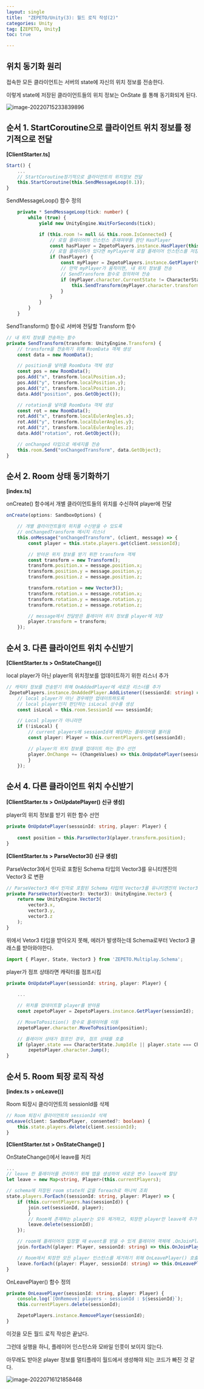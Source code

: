 ```yaml
---
layout: single
title:  "ZEPETO/Unity(3): 월드 로직 작성(2)"
categories: Unity
tag: [ZEPETO, Unity]
toc: true 

---
```


## 위치 동기화 원리
접속한 모든 클라이언트는 서버의 state에 자신의 위치 정보를 전송한다. 

이렇게 state에 저장된 클라이언트들의 위치 정보는 OnState 를 통해 동기화되게 된다. 

![image-20220715233839896](/assets/img/image-20220715233839896.png)



## 순서 1. StartCoroutine으로 클라이언트 위치 정보를 정기적으로 전달

**[ClientStarter.ts]**

```typescript
Start() {
	...
	// StartCoroutine정기적으로 클라이언트의 위치정보 전달
	this.StartCoroutine(this.SendMessageLoop(0.1));
}
```



SendMessageLoop() 함수 정의

```typescript
    private * SendMessageLoop(tick: number) {
        while (true) {
            yield new UnityEngine.WaitForSeconds(tick);

            if (this.room != null && this.room.IsConnected) {
                // 로컬 플레이어의 인스턴스 존재여부를 판단 HasPlayer
                const hasPlayer = ZepetoPlayers.instance.HasPlayer(this.room.SessionId);
                // 로컬 플레이어가 있다면 myPlayer에 로컬 플레이어 인스턴스를 저장
                if (hasPlayer) {
                    const myPlayer = ZepetoPlayers.instance.GetPlayer(this.room.SessionId);
                    // 만약 myPlayer가 움직이면, 내 위치 정보를 전송
                    // SendTransform 함수로 정의하여 전송
                    if (myPlayer.character.CurrentState != CharacterState.Idle) {
                        this.SendTransform(myPlayer.character.transform);
                    }
                }
            }
        }
    }
```



SendTransform() 함수로 서버에 전달할 Transform 함수

```typescript
// 내 위치 정보를 전송하는 함수
private SendTransform(transform: UnityEngine.Transform) {
    // transform을 전송하기 위해 RoomData 객체 생성
    const data = new RoomData();

    // position을 넣어줄 RoomData 객체 생성
    const pos = new RoomData();
    pos.Add("x", transform.localPosition.x);
    pos.Add("y", transform.localPosition.y);
    pos.Add("z", transform.localPosition.z);
    data.Add("position", pos.GetObject());

    // rotation을 넣어줄 RoomData 객체 생성
    const rot = new RoomData();
    rot.Add("x", transform.localEulerAngles.x);
    rot.Add("y", transform.localEulerAngles.y);
    rot.Add("z", transform.localEulerAngles.z);
    data.Add("rotation", rot.GetObject());

    // onChanged 타입으로 메세지를 전송
    this.room.Send("onChangedTransform", data.GetObject);
}
```







## 순서 2. Room 상태 동기화하기

**[index.ts]**

onCreate() 함수에서 개별 클라이언트들의 위치를 수신하여 player에 전달

```typescript
onCreate(options: SandboxOptions) {

    // 개별 클라이언트들의 위치를 수신받을 수 있도록
    // onChangedTransform 메시지 리스너
    this.onMessage("onChangedTransform", (client, message) => {
        const player = this.state.players.get(client.sessionId);

        // 받아온 위치 정보를 받기 위한 transform 객체
        const transform = new Transform();
        transform.position.x = message.position.x;
        transform.position.y = message.position.y;
        transform.position.z = message.position.z;

        transform.rotation = new Vector3();
        transform.rotation.x = message.rotation.x;
        transform.rotation.y = message.rotation.y;
        transform.rotation.z = message.rotation.z;

        // message에서 전달받은 플레이어 위치 정보를 player에 저장
        player.transform = transform;
    });
```





## 순서 3. 다른 클라이언트 위치 수신받기

**[ClientStarter.ts > OnStateChange()]**

local player가 아닌 player의 위치정보를 업데이트하기 위한 리스너 추가

```typescript
// 캐릭터 정보를 전송받기 위해 OnAddedPlayer에 새로운 리스너를 추가
 ZepetoPlayers.instance.OnAddedPlayer.AddListener((sessionId: string) => {
 	// local player가 아닌 경우에만 업데이트하도록
	// local player인지 판단하는 isLocal 상수를 생성
	const isLocal = this.room.SessionId === sessionId;

	// Local player가 아니라면
	if (!isLocal) {
		// current players에 sessionId에 해당하는 플레이어를 불러옴
		const player: Player = this.currentPlayers.get(sessionId);

		// player의 위치 정보를 업데이트 하는 함수 선언
		player.OnChange += (ChangeValues) => this.OnUpdatePlayer(seesionId, player);
		}
	});
```





## 순서 4. 다른 클라이언트 위치 수신받기

**[ClientStarter.ts > OnUpdatePlayer() 신규 생성]**

player의 위치 정보를 받기 위한 함수 선언

```typescript
private OnUpdatePlayer(sessoinId: string, player: Player) {
        
	const position = this.ParseVector3(player.transform.position);
}
```



**[ClientStarter.ts > ParseVector3() 신규 생성]**

ParseVector3에서 인자로 포함된 Schema 타입의 Vector3를 유니티엔진의 Vector3 로 변환

```typescript
// ParseVector3 에서 인자로 포함된 Schema 타입의 Vector3를 유니티엔진의 Vector3로 변환
private ParseVector3(vector3: Vector3): UnityEngine.Vector3 {
	return new UnityEngine.Vector3(
		vector3.x,
		vector3.y,
		vector3.z
	);
}
```



위에서 Vetor3 타입을 받아오지 못해, 에러가 발생하는데 Schema로부터 Vector3 클래스를 받아와야한다.

```typescript
import { Player, State, Vector3 } from 'ZEPETO.Multiplay.Schema';
```

 

player가 점프 상태라면 캐릭터를 점프시킴

```typescript
private OnUpdatePlayer(sessionId: string, player: Player) {
        
	...

	// 위치를 업데이트할 player를 받아옴
	const zepetoPlayer = ZepetoPlayers.instance.GetPlayer(sessionId);

	// MoveToPosition() 함수로 플레이어를 이동
	zepetoPlayer.character.MoveToPosition(position);

	// 플레이어 상태가 점프인 경우, 점프 상태를 호출
	if (player.state === CharacterState.JumpIdle || player.state === CharacterState.JumpMove)
		zepetoPlayer.character.Jump();
}
```





## 순서 5. Room 퇴장 로직 작성

**[index.ts > onLeave()]**

Room 퇴장시 클라이언트의 sessionId를 삭제

```typescript
// Room 퇴장시 클라이언트의 sessionId 삭제
onLeave(client: SandboxPlayer, consented?: boolean) {
    this.state.players.delete(client.sessionId);
}
```



**[ClientStarter.tst > OnStateChange() ]**

OnStateChange()에서 leave를 처리

```typescript
...
// leave 한 플레이어를 관리하기 위해 맵을 생성하여 새로운 변수 leave에 할당
let leave = new Map<string, Player>(this.currentPlayers);

// schema에 저장된 room state의 값을 foreach로 하나씩 조회 
state.players.ForEach((sessionId: string, player: Player) => {
	if (this.currentPlayers.has(sessionId)) {
		join.set(sessionId, player);
		}
		// Room에 존재하는 player는 모두 제거하고, 퇴장한 player만 leave에 추가
		leave.delete(sessionId);
	});

	// room에 플레이어가 입장할 때 event를 받을 수 있게 플레이어 객체에 .OnJoinPlayer()를 연결
	join.forEach((player: Player, sessionId: string) => this.OnJoinPlayer(sessionId, player));

	// Room에서 퇴장한 모든 player 인스턴스를 제거하기 위해 OnLeavePlayer() 호출
	leave.forEach((player: Player, sessionId: string) => this.OnLeavePlayer(sessionId, player));
}
```



OnLeavePlayer() 함수 정의

```typescript
private OnLeavePlayer(sessionId: string, player: Player) {
	console.log(`[OnRemove] players - sessionId : ${sessionId}`);
	this.currentPlayers.delete(sessionId);

	ZepetoPlayers.instance.RemovePlayer(sessionId);
}
```



이것을 모든 월드 로직 작성은 끝났다.

그런데 실행을 하니, 플레이어 인스턴스와 모바일 인풋이 보이지 않는다.

아무래도 받아온 player 정보를 멀티플레이 월드에서 생성해야 되는 코드가 빠진 것 같다.

![image-20220716121858468](/assets/img/image-20220716121858468.png)
